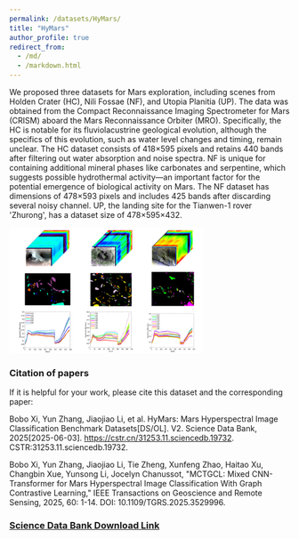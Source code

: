 ```yaml
---
permalink: /datasets/HyMars/
title: "HyMars"
author_profile: true
redirect_from: 
  - /md/
  - /markdown.html
---
```


We proposed three datasets for Mars exploration, including scenes from Holden Crater (HC), Nili Fossae (NF), and Utopia Planitia (UP). The data was obtained from the Compact Reconnaissance Imaging Spectrometer for Mars (CRISM) aboard the Mars Reconnaissance Orbiter (MRO). Specifically, the HC is notable for its fluviolacustrine geological evolution, although the specifics of this evolution, such as water level changes and timing, remain unclear. The HC dataset consists of 418×595 pixels and retains 440 bands after filtering out water absorption and noise spectra. NF is unique for containing additional mineral phases like carbonates and serpentine, which suggests possible hydrothermal activity—an important factor for the potential emergence of biological activity on Mars. The NF dataset has dimensions of 478×593 pixels and includes 425 bands after discarding several noisy channel. UP, the landing site for the Tianwen-1 rover 'Zhurong', has a dataset size of 478×595×432.

<img src="/images/HyMars/image.png" alt="example" style="zoom:100%;" />

### Citation of papers

If it is helpful for your work, please cite this dataset and the corresponding paper:

Bobo Xi, Yun Zhang, Jiaojiao Li, et al. HyMars: Mars Hyperspectral Image Classification Benchmark Datasets[DS/OL]. V2. Science Data Bank, 2025[2025-06-03]. https://cstr.cn/31253.11.sciencedb.19732. CSTR:31253.11.sciencedb.19732.

Bobo Xi, Yun Zhang, Jiaojiao Li, Tie Zheng, Xunfeng Zhao, Haitao Xu, Changbin Xue, Yunsong Li, Jocelyn Chanussot, "MCTGCL: Mixed CNN-Transformer for Mars Hyperspectral Image Classification With Graph Contrastive Learning," IEEE Transactions on Geoscience and Remote Sensing, 2025, 60: 1-14. DOI: 10.1109/TGRS.2025.3529996. 

### [Science Data Bank Download Link](https://www.scidb.cn/en/detail?dataSetId=4ff0774d45464f239a73f37796f7a786)

<!-- 你也可以在此处添加参与构建数据集的人员列表 -->
